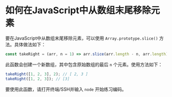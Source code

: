 # 如何在JavaScript中从数组末尾移除元素

要在JavaScript中从数组末尾移除元素，可以使用 `Array.prototype.slice()` 方法。具体做法如下：

```js
const takeRight = (arr, n = 1) => arr.slice(arr.length - n, arr.length);
```

此函数会创建一个新数组，其中包含原始数组的最后 `n` 个元素。使用方法如下：

```js
takeRight([1, 2, 3], 2); // [ 2, 3 ]
takeRight([1, 2, 3]); // [3]
```

要使用此函数，请打开终端/SSH并输入 `node` 开始练习编码。

